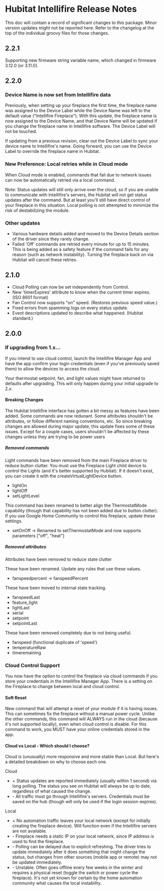# Hubitat Intellifire Release Notes
This doc will contain a record of significant changes to this package.  Minor version updates might not be reported here.  Refer to the changelog at the top of the individual groovy files for those changes.

## 2.2.1
Supporting new firmware string variable name, which changed in firmware 3.12.0 (or 3.11.0).

## 2.2.0
### Device Name is now set from Intellifire data
Previously, when setting up your fireplace the first time, the fireplace name was assigned to the Device Label while the Device Name was left to the default value ("Intellifire Fireplace").  With this update, the fireplace name is now assigned to the Device Name, and that Device Name will be updated if you change the fireplace name in Intellifire software.  The Device Label will not be touched.

If updating from a previous revision, clear out the Device Label to sync your device name to Intellifire's name.  Going forward, you can use the Device Label to override the fireplace name in Hubitat.

### New Preference: Local retries while in Cloud mode
When Cloud mode is enabled, commands that fail due to network issues can now be automatically retried via a local command.

Note: Status updates will still only arrive over the cloud, so if you are unable to communicate with Intellifire's servers, the Hubitat will not get status updates after the command.  But at least you'll still have direct control of your fireplace in this situation.  Local polling is not attempted to minimize the risk of destabilizing the module.

### Other updates
* Various hardware details added and moved to the Device Details section of the driver since they rarely change.
* Failed 'Off' commands are retried every minute for up to 15 minutes.  This is being added as a safety feature if the command fails for any reason (such as network instability).  Turning the fireplace back on via Hubitat will cancel these retries.

## 2.1.0
* Cloud Polling can now be set independently from Control.
* New 'timerExpires' attribute to know when the current timer expires.  (ISO 8601 format)
* Fan Control now supports "on" speed.  (Restores previous speed value.)
* Fixed errors from spamming logs on every status update.
* Event descriptions updated to describe what happened.  (Hubitat standard.)

## 2.0.0

### If upgrading from 1.x...
If you intend to use cloud control, launch the Intellifire Manager App and have the app confirm your login credentials (even if you've previously saved them) to allow the devices to access the cloud.

Your thermostat setpoint, fan, and light values might have returned to defaults after upgrading.  This will only happen during your initial upgrade to 2.x.

#### Breaking Changes 
The Hubitat Intellifire interface has gotten a bit messy as features have been added.  Some commands are now redunant.  Some attributes shouldn't be attributes, or follow different naming conventions, etc.  So since breaking changes are allowed during major update, this update fixes some of these issues.  Except for a couple cases, users shouldn't be affected by these changes unless they are trying to be power users

##### Removed commands
Light commands have been removed from the main Fireplace driver to reduce button clutter.  You must use the Fireplace Light child device to control the Lights (and it's better supported by Hubitat).  If it doesn't exist, you can create it with the createVirtualLightDevice button.
* lightOn
* lightOff
* setLightLevel

This command has been renamed to better align the ThermostatMode capability (though that capability has not been added due to button clutter).  If you use Google Home Community to control this fireplace, update these settings.
* setOnOff -> Renamed to setThermostatMode and now supports parameters ["off", "heat"]

##### Removed attributes
Attributes have been removed to reduce state clutter

These have been renamed.  Update any rules that use these values.
* fanspeedpercent -> fanspeedPercent

These have been moved to internal state tracking.
* fanspeedLast
* feature_light
* lightLast
* serial
* setpoint
* setpointLast

These have been removed completely due to not being useful.
* fanspeed (functional duplicate of 'speed')
* temperatureRaw
* timeremaining

### Cloud Control Support
You now have the option to control the fireplace via cloud commands if you store your credentials in the Intellifire Manager App.  There is a setting on the Fireplace to change between local and cloud control.

#### Soft Reset
New command that will attempt a reset of your module if it is having issues.  This can sometimes fix the fireplace without a manual power cycle.
Unlike the other commands, this command will ALWAYS run in the cloud (because it's not supported locally), even when cloud control is disable.  For this command to work, you MUST have your online credentials stored in the app.

#### Cloud vs Local - Which should I choose?
Cloud is (unusually) more responsive and more stable than Local.  But here's a detailed breakdown on why to choose each one.

Cloud
* \+ Status updates are reported immediately (usually within 1 second) via long polling.  The status you see on Hubitat will always be up to date, regardless of what caused the change.
* \- All traffic must go through Intellifire's servers.  Credentials must be saved on the hub (though will only be used if the login session expires).

Local
* \+ No automation traffic leaves your local network (except for initially creating the fireplace device).  Will function even if the Intellifire servers are not available.
* \- Fireplace needs a static IP on your local network, since IP address is used to find the fireplace.
* \- Polling can be delayed due to explicit refreshing.  The driver tries to update immediately after it does something that might change the status, but changes from other sources (mobile app or remote) may not be updated immediately.
* \- Unstable.  Often goes offline every few weeks in the winter and requires a physical reset (toggle the switch or power cycle the fireplace).  It's not yet known for certain by the home automation community what causes the local instability.
